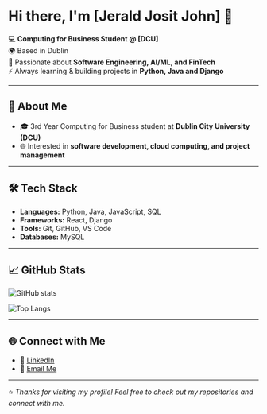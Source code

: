 # Hi there, I'm [Jerald Josit John] 👋  

💻 **Computing for Business Student @ [DCU]**  
🌍 Based in Dublin  
🎯 Passionate about **Software Engineering, AI/ML, and FinTech**  
⚡ Always learning & building projects in **Python, Java and Django**  

---

## 🚀 About Me
- 🎓 3rd Year Computing for Business student at **Dublin City University (DCU)**  
- 🌐 Interested in **software development, cloud computing, and project management**  

---

## 🛠 Tech Stack
- **Languages:** Python, Java, JavaScript, SQL
- **Frameworks:** React, Django 
- **Tools:** Git, GitHub, VS Code
- **Databases:** MySQL  

---

## 📈 GitHub Stats
![GitHub stats](https://github-readme-stats.vercel.app/api?username=yourusername&show_icons=true&theme=tokyonight)

![Top Langs](https://github-readme-stats.vercel.app/api/top-langs/?username=yourusername&layout=compact&theme=tokyonight)

---

## 🌐 Connect with Me
- 💼 [LinkedIn](www.linkedin.com/in/jerald-john-jjj)  
- 📧 [Email Me](jeraldjjohn@gmail.com)  

---

⭐️ *Thanks for visiting my profile! Feel free to check out my repositories and connect with me.*
